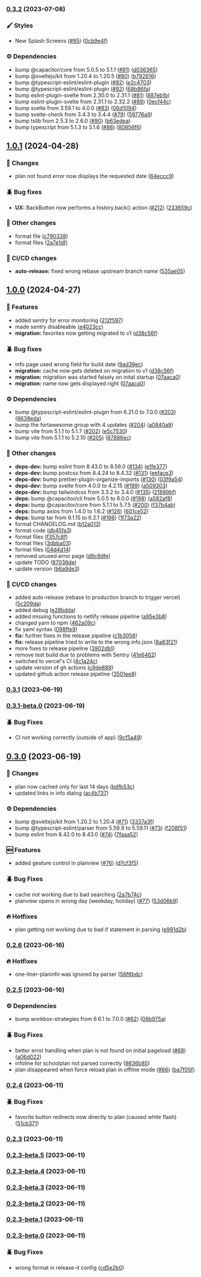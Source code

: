 ### [0.3.2](https://github.com/Vertretungsapp/app/compare/v0.3.1...v0.3.2) (2023-07-08)

### 🖌️ Styles

- New Splash Screens ([#85](https://github.com/Vertretungsapp/app/issues/85)) ([0cb9e4f](https://github.com/Vertretungsapp/app/commit/0cb9e4ffb8f97db04b6aeeefeea296f676163b8c))

### ⚙️ Dependencies

- bump @capacitor/core from 5.0.5 to 5.1.1 ([#91](https://github.com/Vertretungsapp/app/issues/91)) ([d036365](https://github.com/Vertretungsapp/app/commit/d036365e2ddfe4b640d83d80745d1a0ea270999c))
- bump @sveltejs/kit from 1.20.4 to 1.20.5 ([#80](https://github.com/Vertretungsapp/app/issues/80)) ([b792616](https://github.com/Vertretungsapp/app/commit/b792616257610b14bee9be66f61e4b55cbc92406))
- bump @typescript-eslint/eslint-plugin ([#82](https://github.com/Vertretungsapp/app/issues/82)) ([e2c4703](https://github.com/Vertretungsapp/app/commit/e2c4703e0fba76fa1072093890a5f1ce84e95947))
- bump @typescript-eslint/eslint-plugin ([#92](https://github.com/Vertretungsapp/app/issues/92)) ([68b86fa](https://github.com/Vertretungsapp/app/commit/68b86fae0d121584ed146c0e338655ac533b3b9d))
- bump eslint-plugin-svelte from 2.30.0 to 2.31.1 ([#81](https://github.com/Vertretungsapp/app/issues/81)) ([887eb1b](https://github.com/Vertretungsapp/app/commit/887eb1b859cef8eaf223be28aad06260ecc67289))
- bump eslint-plugin-svelte from 2.31.1 to 2.32.2 ([#89](https://github.com/Vertretungsapp/app/issues/89)) ([0ecf44c](https://github.com/Vertretungsapp/app/commit/0ecf44c48a9af5e30f24e1671831e3c7c0f0498e))
- bump svelte from 3.59.1 to 4.0.0 ([#83](https://github.com/Vertretungsapp/app/issues/83)) ([06d1094](https://github.com/Vertretungsapp/app/commit/06d10949c886e73107d6863304ec5cbde16c0c10))
- bump svelte-check from 3.4.3 to 3.4.4 ([#79](https://github.com/Vertretungsapp/app/issues/79)) ([59776a9](https://github.com/Vertretungsapp/app/commit/59776a965f21d2c7e1b460db1cd0ce91ddbc149a))
- bump tslib from 2.5.3 to 2.6.0 ([#90](https://github.com/Vertretungsapp/app/issues/90)) ([b63edea](https://github.com/Vertretungsapp/app/commit/b63edeab2ec0c08349a4e1a62ed1580aa4674e5a))
- bump typescript from 5.1.3 to 5.1.6 ([#86](https://github.com/Vertretungsapp/app/issues/86)) ([80856f6](https://github.com/Vertretungsapp/app/commit/80856f635862c0158a749edef3cdaa182e6584df))

## [1.0.1](https://github.com/Vertretungsapp/app/compare/v1.0.0...v1.0.1) (2024-04-28)


### 🔄 Changes

* plan not found error now displays the requested date ([64eccc9](https://github.com/Vertretungsapp/app/commit/64eccc90022cd11c23ac8a69aa5b78c95ca1769f))


### 🪲 Bug fixes

* **UX:** BackButton now performs a history.back() action ([#212](https://github.com/Vertretungsapp/app/issues/212)) ([233659c](https://github.com/Vertretungsapp/app/commit/233659cd284c17acb8b6f84c6de5ec6a6eecf2fd))


### 🔧 Other changes

* format file ([c790338](https://github.com/Vertretungsapp/app/commit/c7903382aa1ce798ef2a9094f88ccc2e3219f9f8))
* format files ([2a7e1df](https://github.com/Vertretungsapp/app/commit/2a7e1df451c8201b6b9c3ac5480133171423e898))


### 🚀 CI/CD changes

* **auto-release:** fixed wrong rebase upstream branch name ([535ae05](https://github.com/Vertretungsapp/app/commit/535ae05b6af99bde380f99154a85c5876f97f551))

## [1.0.0](https://github.com/Vertretungsapp/app/compare/v0.3.2...v1.0.0) (2024-04-27)


### 📕 Features

* added sentry for error monitoring ([212f597](https://github.com/Vertretungsapp/app/commit/212f597748f1938409d471dc9387fcc1e8e83af9))
* made sentry disableable ([e4023cc](https://github.com/Vertretungsapp/app/commit/e4023cc8958ad7c2cb5f1e8e5586bec188904c7d))
* **migration:** favorites now getting migrated to v1 ([d38c56f](https://github.com/Vertretungsapp/app/commit/d38c56f3d8ce0af5f8cd5ec4858782cd6b124d20))


### 🪲 Bug fixes

* info page used wrong field for build date ([9ad39ec](https://github.com/Vertretungsapp/app/commit/9ad39ec1e051b556aeab81dd0f2804f8908d2117))
* **migration:** cache now gets deleted on migration to v1 ([d38c56f](https://github.com/Vertretungsapp/app/commit/d38c56f3d8ce0af5f8cd5ec4858782cd6b124d20))
* **migration:** migration was started falsely on inital startup ([07aaca0](https://github.com/Vertretungsapp/app/commit/07aaca01e274c7e097b53f9f6b9b964f87a53da9))
* **migration:** name now gets displayed right ([07aaca0](https://github.com/Vertretungsapp/app/commit/07aaca01e274c7e097b53f9f6b9b964f87a53da9))


### ⚙️ Dependencies

* bump @typescript-eslint/eslint-plugin from 6.21.0 to 7.0.0 ([#203](https://github.com/Vertretungsapp/app/issues/203)) ([6638eda](https://github.com/Vertretungsapp/app/commit/6638eda531614c12ac4e05a73d8f9be560d7e0dd))
* bump the fortawesome group with 4 updates ([#204](https://github.com/Vertretungsapp/app/issues/204)) ([a0840a9](https://github.com/Vertretungsapp/app/commit/a0840a98e89784c0a977ee71c11a380a7dddb2c6))
* bump vite from 5.1.1 to 5.1.7 ([#202](https://github.com/Vertretungsapp/app/issues/202)) ([e5c7530](https://github.com/Vertretungsapp/app/commit/e5c7530bd4cde4bed0da0ae5a42e4adf4e483e81))
* bump vite from 5.1.1 to 5.2.10 ([#205](https://github.com/Vertretungsapp/app/issues/205)) ([87886ec](https://github.com/Vertretungsapp/app/commit/87886ec9d7e0f203d123c9958c9703cc6964d25c))


### 🔧 Other changes

* **deps-dev:** bump eslint from 8.43.0 to 8.56.0 ([#134](https://github.com/Vertretungsapp/app/issues/134)) ([e1fe377](https://github.com/Vertretungsapp/app/commit/e1fe377c1b1ed6d280758a65f9bdc604eb05578f))
* **deps-dev:** bump postcss from 8.4.24 to 8.4.32 ([#131](https://github.com/Vertretungsapp/app/issues/131)) ([eeface3](https://github.com/Vertretungsapp/app/commit/eeface3e59f9855460d6000e7ef19d03a21076fb))
* **deps-dev:** bump prettier-plugin-organize-imports ([#130](https://github.com/Vertretungsapp/app/issues/130)) ([03f9a54](https://github.com/Vertretungsapp/app/commit/03f9a546b6efc371e730f76a4ad6215e024c096a))
* **deps-dev:** bump svelte from 4.0.0 to 4.2.15 ([#199](https://github.com/Vertretungsapp/app/issues/199)) ([a509303](https://github.com/Vertretungsapp/app/commit/a509303541e991215bc35f23b3de683825c4b922))
* **deps-dev:** bump tailwindcss from 3.3.2 to 3.4.0 ([#135](https://github.com/Vertretungsapp/app/issues/135)) ([21889bf](https://github.com/Vertretungsapp/app/commit/21889bf479077302e98f91122a0ac31fb476ffd8))
* **deps:** bump @capacitor/cli from 5.0.5 to 6.0.0 ([#198](https://github.com/Vertretungsapp/app/issues/198)) ([a582af8](https://github.com/Vertretungsapp/app/commit/a582af86c30a550b3be0a293bb94e0f24c735165))
* **deps:** bump @capacitor/core from 5.1.1 to 5.7.5 ([#200](https://github.com/Vertretungsapp/app/issues/200)) ([f37b4ab](https://github.com/Vertretungsapp/app/commit/f37b4ab2a2c3f2ccce5f95dc42dea1d72ffdd8be))
* **deps:** bump axios from 1.4.0 to 1.6.2 ([#126](https://github.com/Vertretungsapp/app/issues/126)) ([601ce52](https://github.com/Vertretungsapp/app/commit/601ce52d0de61cdccf2ad2d956e8415647d35cce))
* **deps:** bump tar from 6.1.15 to 6.2.1 ([#196](https://github.com/Vertretungsapp/app/issues/196)) ([1f73a22](https://github.com/Vertretungsapp/app/commit/1f73a2265eb4f833dd271acf421d2a30002a86e3))
* format CHANGELOG.md ([b12a013](https://github.com/Vertretungsapp/app/commit/b12a0131289e892ae4abc4b4c117411fb42ef667))
* format code ([db45fa3](https://github.com/Vertretungsapp/app/commit/db45fa3b6c648422b6ac50f1b9e3de8e4555e1e7))
* format files ([f357c8f](https://github.com/Vertretungsapp/app/commit/f357c8f70724bfc4dd02565a0058f744aa5e5b51))
* format files ([3dbba03](https://github.com/Vertretungsapp/app/commit/3dbba030c21335535a922d8bf7ec1f5a6da5ae84))
* format files ([04d4d14](https://github.com/Vertretungsapp/app/commit/04d4d14afc6265d6556b3ba55b12338f33fe9902))
* removed unused error page ([d9c9dfe](https://github.com/Vertretungsapp/app/commit/d9c9dfe50ca4217161d9c6342ebe25b64c5208b8))
* update TODO ([87036de](https://github.com/Vertretungsapp/app/commit/87036de9ab4f92550505e558a648473b63f3fefa))
* update version ([b6a9de3](https://github.com/Vertretungsapp/app/commit/b6a9de34279919f6c14f08f6fc576fce2017397d))


### 🚀 CI/CD changes

* added auto-release (rebase to production branch to trigger vercel) ([5c209da](https://github.com/Vertretungsapp/app/commit/5c209da2e9e30f1a60c15afeb7689e1265995d2b))
* added debug ([e28bdda](https://github.com/Vertretungsapp/app/commit/e28bdda2aa2173125dfb408d28b6c691a8e069bb))
* added missing functions to netlify release pipeline ([a95e3b8](https://github.com/Vertretungsapp/app/commit/a95e3b8674b177215f5b0c74452f90439359cb87))
* changed yarn to npm ([462a09c](https://github.com/Vertretungsapp/app/commit/462a09c1a99a1ef98061a8826b5d79834eb342e7))
* fix yaml syntax ([098ffe9](https://github.com/Vertretungsapp/app/commit/098ffe92fa235ddea385e68e1c520e1dc8b2fe68))
* **fix:** further fixes in the release pipeline ([c1b3058](https://github.com/Vertretungsapp/app/commit/c1b3058c80ec5b645f8c5d19caf0dc7921cefcb8))
* **fix:** release pipeline tried to write to the wrong info.json ([8a83f21](https://github.com/Vertretungsapp/app/commit/8a83f219b3807608c30ea42c9a852be1ae17138a))
* more fixes to release pipeline ([3902db1](https://github.com/Vertretungsapp/app/commit/3902db164c5b579224bd3c8dd9ded6bedaa6c527))
* remove test build due to problems with Sentry ([41e6462](https://github.com/Vertretungsapp/app/commit/41e6462ef840dcfb50d3c5b00b0aeee0b2f983da))
* switched to vercel's CI ([4c1a24c](https://github.com/Vertretungsapp/app/commit/4c1a24cba82d356e923388d95cea005311ef19e9))
* update version of gh actions ([c9de889](https://github.com/Vertretungsapp/app/commit/c9de88942d425f428ee20e866636b69f14370d47))
* updated github action release pipeline ([3501ee8](https://github.com/Vertretungsapp/app/commit/3501ee81be041c449808a893aacdac6dea360dee))

### [0.3.1](https://github.com/Vertretungsapp/app/compare/v0.3.1-beta.0...v0.3.1) (2023-06-19)

### [0.3.1-beta.0](https://github.com/Vertretungsapp/app/compare/v0.3.0...v0.3.1-beta.0) (2023-06-19)

### 🪲 Bug Fixes

- CI not working correctly (outside of app) ([9cf5a49](https://github.com/Vertretungsapp/app/commit/9cf5a496b1f5b972eff67e54e92d2d547ec8b6dc))

## [0.3.0](https://github.com/Vertretungsapp/app/compare/v0.2.6...v0.3.0) (2023-06-19)

### 🔄 Changes

- plan now cached only for last 14 days ([bdfb53c](https://github.com/Vertretungsapp/app/commit/bdfb53c247219dd249f2babd0660a63a3c153576))
- updated links in info dialog ([ac4b737](https://github.com/Vertretungsapp/app/commit/ac4b737cabdba37e7804c1e7e746e2e2b8ff1447))

### ⚙️ Dependencies

- bump @sveltejs/kit from 1.20.2 to 1.20.4 ([#71](https://github.com/Vertretungsapp/app/issues/71)) ([3337a3f](https://github.com/Vertretungsapp/app/commit/3337a3f1612e55c7f5053424cd95750f28d78fa3))
- bump @typescript-eslint/parser from 5.59.9 to 5.59.11 ([#73](https://github.com/Vertretungsapp/app/issues/73)) ([f208f51](https://github.com/Vertretungsapp/app/commit/f208f513320d22112dcbeeaf497febea148fc812))
- bump eslint from 8.42.0 to 8.43.0 ([#74](https://github.com/Vertretungsapp/app/issues/74)) ([7faaa52](https://github.com/Vertretungsapp/app/commit/7faaa52892b4197ac98a1a3831e586324cd27699))

### 🆕 Features

- added gesture control in planview ([#76](https://github.com/Vertretungsapp/app/issues/76)) ([d7cf3f5](https://github.com/Vertretungsapp/app/commit/d7cf3f5bebcabccb7000650b8f49491e9a13cd17))

### 🪲 Bug Fixes

- cache not working due to bad searching ([2a7b74c](https://github.com/Vertretungsapp/app/commit/2a7b74c546187c70ba8b54f7ff818c27a2bac0a0))
- planview opens in wrong day (weekday, holiday) ([#77](https://github.com/Vertretungsapp/app/issues/77)) ([53d06b9](https://github.com/Vertretungsapp/app/commit/53d06b93af5e81a806cd5764ac001bb5ccc1ef51))

### 🔥 Hotfixes

- plan getting not working due to bad if statement in parsing ([e991d2b](https://github.com/Vertretungsapp/app/commit/e991d2b5efbf1a84f6e32704419959fdbba769a8))

### [0.2.6](https://github.com/SachsenspieltCoding/vertretungsapp/compare/v0.2.5...v0.2.6) (2023-06-16)

### 🔥 Hotfixes

- one-liner-planinfo was ignored by parser ([56f6bdc](https://github.com/SachsenspieltCoding/vertretungsapp/commit/56f6bdc1701d7fe4d83d4d2228b805a35e00aa01))

### [0.2.5](https://github.com/SachsenspieltCoding/vertretungsapp/compare/v0.2.4...v0.2.5) (2023-06-16)

### ⚙️ Dependencies

- bump workbox-strategies from 6.6.1 to 7.0.0 ([#62](https://github.com/SachsenspieltCoding/vertretungsapp/issues/62)) ([06b975a](https://github.com/SachsenspieltCoding/vertretungsapp/commit/06b975abc33a74790547cd270f0b47aebc67cfba))

### 🪲 Bug Fixes

- better error handling when plan is not found on initial pageload ([#68](https://github.com/SachsenspieltCoding/vertretungsapp/issues/68)) ([a06d022](https://github.com/SachsenspieltCoding/vertretungsapp/commit/a06d022e15a08f6b6b67ac1c376b799fe47d8c5d))
- infoline for schoolplan not parsed correctly ([9836b85](https://github.com/SachsenspieltCoding/vertretungsapp/commit/9836b854a86711b3829287bd2a555b15580ab48c))
- plan disappeared when force reload plan in offline mode ([#66](https://github.com/SachsenspieltCoding/vertretungsapp/issues/66)) ([ba7f05f](https://github.com/SachsenspieltCoding/vertretungsapp/commit/ba7f05f68d793a9e9f46f848a4913e2c8de37c5d))

### [0.2.4](https://github.com/SachsenspieltCoding/vertretungsapp/compare/v0.2.3...v0.2.4) (2023-06-11)

### 🪲 Bug Fixes

- favorite button redirects now directly to plan (caused white flash) ([51cb371](https://github.com/SachsenspieltCoding/vertretungsapp/commit/51cb3710959c15e44c40fafa34547d4ce653943a))

### [0.2.3](https://github.com/SachsenspieltCoding/vertretungsapp/compare/v0.2.3-beta.5...v0.2.3) (2023-06-11)

### [0.2.3-beta.5](https://github.com/SachsenspieltCoding/vertretungsapp/compare/v0.2.3-beta.4...v0.2.3-beta.5) (2023-06-11)

### [0.2.3-beta.4](https://github.com/SachsenspieltCoding/vertretungsapp/compare/v0.2.3-beta.3...v0.2.3-beta.4) (2023-06-11)

### [0.2.3-beta.3](https://github.com/SachsenspieltCoding/vertretungsapp/compare/v0.2.3-beta.2...v0.2.3-beta.3) (2023-06-11)

### [0.2.3-beta.2](https://github.com/SachsenspieltCoding/vertretungsapp/compare/v0.2.3-beta.1...v0.2.3-beta.2) (2023-06-11)

### [0.2.3-beta.1](https://github.com/SachsenspieltCoding/vertretungsapp/compare/v0.2.3-beta.0...v0.2.3-beta.1) (2023-06-11)

### [0.2.3-beta.0](https://github.com/SachsenspieltCoding/vertretungsapp/compare/v0.2.2...v0.2.3-beta.0) (2023-06-11)

### 🪲 Bug Fixes

- wrong format in release-it config ([cd5e2b0](https://github.com/SachsenspieltCoding/vertretungsapp/commit/cd5e2b0b8ed3aa317819d18612d61f331dce2c1f))
